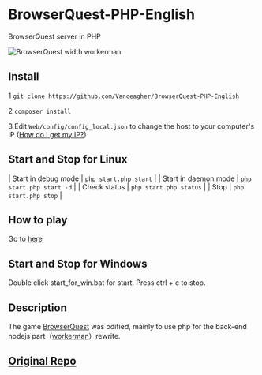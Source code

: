# BrowserQuest-PHP-English
BrowserQuest server in PHP

![BrowserQuest width workerman](https://github.com/walkor/BrowserQuest-PHP/blob/master/Web/img/screenshot.jpg?raw=true)

## Install
1 `git clone https://github.com/Vanceagher/BrowserQuest-PHP-English`

2 `composer install `

3 Edit `Web/config/config_local.json` to change the host to your computer's IP ([How do I get my IP?](https://www.businessinsider.com/how-to-find-ip-address-on-windows))

## Start and Stop for Linux

| Start in debug mode  | `php start.php start`    |
| Start in daemon mode | `php start.php start -d` |
| Check status         | `php start.php status`   |
| Stop                 | `php start.php stop`     |

## How to play
Go to [here](http://localhost:8787/)

## Start and Stop for Windows
Double click start_for_win.bat for start.
Press ctrl + c to stop.

## Description
The game [BrowserQuest](https://github.com/mozilla/BrowserQuest) was odified, mainly to use php for the back-end nodejs part（[workerman](https://github.com/walkor/workerman)）rewrite.

## [Original Repo](https://github.com/mozilla/BrowserQuest)
